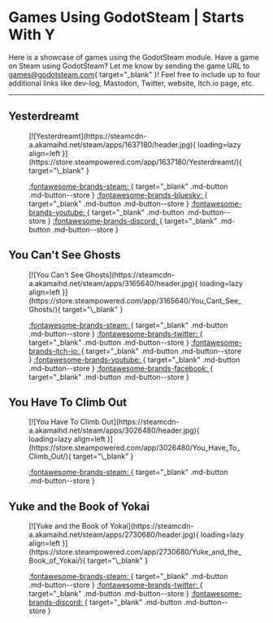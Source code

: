 # Games Using GodotSteam | Starts With Y

Here is a showcase of games using the GodotSteam module. Have a game on Steam using GodotSteam? Let me know by sending the game URL to [games@godotsteam.com](mailto:games@godotsteam.com){ target="\_blank" }!  Feel free to include up to four additional links like dev-log, Mastodon, Twitter, website, Itch.io page, etc.

---

<div id="games" markdown>

## Yesterdreamt
<figure class="game" markdown>
[![Yesterdreamt](https://steamcdn-a.akamaihd.net/steam/apps/1637180/header.jpg){ loading=lazy align=left }](https://store.steampowered.com/app/1637180/Yesterdreamt/){ target="\_blank" }

[ :fontawesome-brands-steam: ](https://store.steampowered.com/app/1637180/Yesterdreamt/){ target="\_blank" .md-button .md-button--store }
[ :fontawesome-brands-bluesky: ](https://bsky.app/profile/saffronstreams.bsky.social){ target="\_blank" .md-button .md-button--store }
[ :fontawesome-brands-youtube: ](https://www.youtube.com/@saffronstreams){ target="\_blank" .md-button .md-button--store }
[ :fontawesome-brands-discord: ](https://discord.gg/UzQ83rtAGc){ target="\_blank" .md-button .md-button--store }
</figure>

## You Can't See Ghosts
<figure class="game" markdown>
[![You Can't See Ghosts](https://steamcdn-a.akamaihd.net/steam/apps/3165640/header.jpg){ loading=lazy align=left }](https://store.steampowered.com/app/3165640/You_Cant_See_Ghosts/){ target="\_blank" }

[ :fontawesome-brands-steam: ](https://store.steampowered.com/app/3165640/You_Cant_See_Ghosts/){ target="\_blank" .md-button .md-button--store }
[ :fontawesome-brands-twitter: ](https://twitter.com/SPassionGames){ target="\_blank" .md-button .md-button--store }
[ :fontawesome-brands-itch-io: ](https://simplypassiongames.itch.io/you-cant-see-ghosts){ target="\_blank" .md-button .md-button--store }
[ :fontawesome-brands-youtube: ](https://www.youtube.com/@SimplyPassionGames){ target="\_blank" .md-button .md-button--store }
[ :fontawesome-brands-facebook: ](https://www.facebook.com/profile.php?id=61565736824834){ target="\_blank" .md-button .md-button--store }
</figure>

## You Have To Climb Out
<figure class="game" markdown>
[![You Have To Climb Out](https://steamcdn-a.akamaihd.net/steam/apps/3026480/header.jpg){ loading=lazy align=left }](https://store.steampowered.com/app/3026480/You_Have_To_Climb_Out/){ target="\_blank" }

[ :fontawesome-brands-steam: ](https://store.steampowered.com/app/3026480/You_Have_To_Climb_Out/){ target="\_blank" .md-button .md-button--store }
</figure>

## Yuke and the Book of Yokai
<figure class="game" markdown>
[![Yuke and the Book of Yokai](https://steamcdn-a.akamaihd.net/steam/apps/2730680/header.jpg){ loading=lazy align=left }](https://store.steampowered.com/app/2730680/Yuke_and_the_Book_of_Yokai/){ target="\_blank" }

[ :fontawesome-brands-steam: ](https://store.steampowered.com/app/2730680/Yuke_and_the_Book_of_Yokai/){ target="\_blank" .md-button .md-button--store }
[ :fontawesome-brands-twitter: ](https://twitter.com/fluento_net){ target="\_blank" .md-button .md-button--store }
[ :fontawesome-brands-discord: ](https://discord.gg/JbEmu7pJQj){ target="\_blank" .md-button .md-button--store }
</figure>

</div>